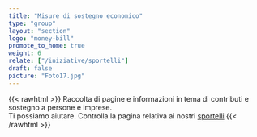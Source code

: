 ```yaml
---
title: "Misure di sostegno economico"
type: "group"
layout: "section"
logo: "money-bill"
promote_to_home: true
weight: 6
relate: ["/iniziative/sportelli"]
draft: false
picture: "Foto17.jpg"
---
```


{{< rawhtml >}}
		Raccolta di pagine e informazioni in tema di contributi e sostegno a persone e imprese.<br />
		Ti possiamo aiutare. Controlla la pagina relativa ai nostri <a href="/iniziative/sportelli/" target="_blank">sportelli</a>
{{< /rawhtml >}}
